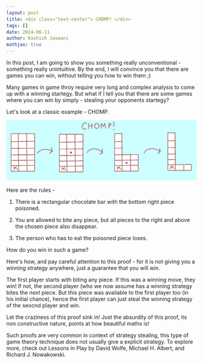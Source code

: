 ```yaml
---
layout: post
title: <div class="text-center"> CHOMP! </div>
tags: []
date: 2024-06-11
author: Kashish Jaswani
mathjax: true
---
```

In this post, I am going to show you something really unconventional - something really unintuitive. By the end, I will convince you
that there are games you can win, without telling you how to win them ;)

Many games in game throy require very long and complex analysis to come up with a winning startegy. But what if I tell you that 
there are some games where you can win by simply - stealing your opponents startegy?

Let's look at a classic example - CHOMP.

<center>
<img src = "/assets/img/PENUP_20240621_220232.png" style = "width: 600px;"/>
</center>

Here are the rules - 

1. There is a rectangular chocolate bar with the bottom right piece poisoned.

2. You are allowed to bite any piece, but all pieces to the right and above the chosen piece also disappear.

3. The person who has to eat the poisoned piece loses.

How do you win in such a game?

Here's how, and pay careful attention to this proof - for it is not giving you a winning strategy anywhere, just a guarantee that you will win.

The first player starts with biting any piece. If this was a winning move, they win! If not, the second player (who we now assume has a winning strategy bites the next piece.
But this piece was available to the first player too (in his initial chance), hence the first player can just steal the 
winning strategy of the seocnd player and win. 

Let the craziness of this proof sink in! Just the absurdity of this proof, its non constructive nature, points at how beautiful maths is!

Such proofs are very common in context of strategy stealing, this type of game theory technique does not usually give a explicit strategy. To explore more, check out Lessons in Play
by David Wolfe, Michael H. Albert, and Richard J. Nowakowski.










